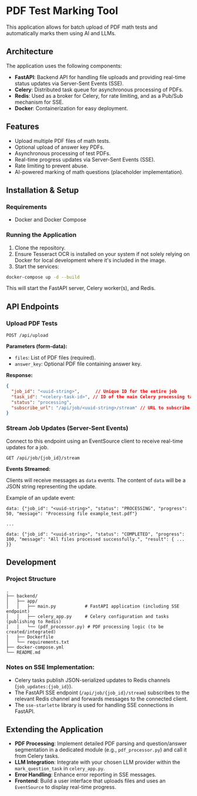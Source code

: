 # PDF Test Marking Tool

This application allows for batch upload of PDF math tests and automatically marks them using AI and LLMs.

## Architecture

The application uses the following components:

- **FastAPI**: Backend API for handling file uploads and providing real-time status updates via Server-Sent Events (SSE).
- **Celery**: Distributed task queue for asynchronous processing of PDFs.
- **Redis**: Used as a broker for Celery, for rate limiting, and as a Pub/Sub mechanism for SSE.
- **Docker**: Containerization for easy deployment.

## Features

- Upload multiple PDF files of math tests.
- Optional upload of answer key PDFs.
- Asynchronous processing of test PDFs.
- Real-time progress updates via Server-Sent Events (SSE).
- Rate limiting to prevent abuse.
- AI-powered marking of math questions (placeholder implementation).

## Installation & Setup

### Requirements

- Docker and Docker Compose

### Running the Application

1. Clone the repository.
2. Ensure Tesseract OCR is installed on your system if not solely relying on Docker for local development where it's included in the image.
3. Start the services:

```bash
docker-compose up -d --build
```

This will start the FastAPI server, Celery worker(s), and Redis.

## API Endpoints

### Upload PDF Tests

```
POST /api/upload
```

**Parameters (form-data):**
- `files`: List of PDF files (required).
- `answer_key`: Optional PDF file containing answer key.

**Response:**
```json
{
  "job_id": "<uuid-string>",      // Unique ID for the entire job
  "task_id": "<celery-task-id>", // ID of the main Celery processing task
  "status": "processing",
  "subscribe_url": "/api/job/<uuid-string>/stream" // URL to subscribe for real-time updates
}
```

### Stream Job Updates (Server-Sent Events)

Connect to this endpoint using an EventSource client to receive real-time updates for a job.

```
GET /api/job/{job_id}/stream
```

**Events Streamed:**

Clients will receive messages as `data` events. The content of `data` will be a JSON string representing the update.

Example of an update event:
```sse
data: {"job_id": "<uuid-string>", "status": "PROCESSING", "progress": 50, "message": "Processing file example_test.pdf"}

...

data: {"job_id": "<uuid-string>", "status": "COMPLETED", "progress": 100, "message": "All files processed successfully.", "result": { ... }}
```

## Development

### Project Structure

```
.
├── backend/
│   ├── app/
│   │   ├── main.py           # FastAPI application (including SSE endpoint)
│   │   ├── celery_app.py     # Celery configuration and tasks (publishing to Redis)
│   │   └── (pdf_processor.py) # PDF processing logic (to be created/integrated)
│   ├── Dockerfile
│   └── requirements.txt
├── docker-compose.yml
└── README.md
```

### Notes on SSE Implementation:
- Celery tasks publish JSON-serialized updates to Redis channels (`job_updates:{job_id}`).
- The FastAPI SSE endpoint (`/api/job/{job_id}/stream`) subscribes to the relevant Redis channel and forwards messages to the connected client.
- The `sse-starlette` library is used for handling SSE connections in FastAPI.

## Extending the Application

- **PDF Processing**: Implement detailed PDF parsing and question/answer segmentation in a dedicated module (e.g., `pdf_processor.py`) and call it from Celery tasks.
- **LLM Integration**: Integrate with your chosen LLM provider within the `mark_question_task` in `celery_app.py`.
- **Error Handling**: Enhance error reporting in SSE messages.
- **Frontend**: Build a user interface that uploads files and uses an `EventSource` to display real-time progress. 